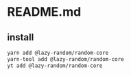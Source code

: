 # README.md

    

## install

```bash
yarn add @lazy-random/random-core
yarn-tool add @lazy-random/random-core
yt add @lazy-random/random-core
```


